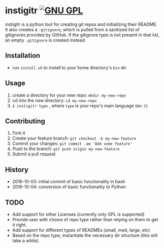 # instigitr [![GNU GPL](http://img.shields.io/:license-gpl3-blue.svg)](http://www.gnu.org/licenses/gpl-3.0.html)

instigitr is a python tool for creating git repos and initializing their
README. It also creates a `.gitignore`, which is pulled from a sanitized
list of gitignores provided by GitHub. If the gitignore type is not present
in that list, an empty `.gitignore` is created instead.

## Installation

* run `install.sh` to install to your home directory's `bin` dir.

## Usage

1. create a directory for your new repo: `mkdir my-new-repo`
1. cd into the new directory: `cd my-new-repo`
1. `$ instigitr type` , where `type` is your repo's main language (ex: `C`)

## Contributing

1. Fork it
1. Create your feature branch: `git checkout -b my-new-feature`
1. Commit your changes: `git commit -am 'Add some feature'`
1. Push to the branch: `git push origin my-new-feature`
1. Submit a pull request

## History

* 2016-10-03: initial commit of basic functionality in bash
* 2016-10-04: conversion of basic functionality to Python

## TODO

* Add support for other Licenses (currently only GPL is supported)
* Provide user with choice of repo type rather than relying on them to get
  it right.
* Add support for different types of READMEs (small, med, large, etc)
* Based on the repo type, instantiate the necessary dir structure (this will
  take a while).
